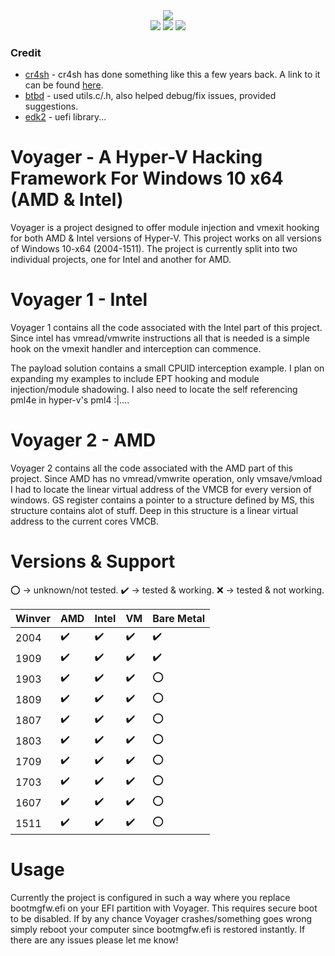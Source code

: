 <div align="center">
    <div>
        <img src="https://githacks.org/xerox/voyager/-/raw/bc07837aae126ed06130f7524e3f8464d2b3ca13/img/unknown.png"/>
    </div>
    <img src="https://githacks.org/xerox/voyager/-/raw/master/img/amd_badge.svg"/>
    <img src="https://githacks.org/xerox/voyager/-/raw/master/img/Intel-supported-green.svg"/>
    <img src="https://githacks.org/xerox/voyager/-/raw/master/img/2004--1511-supported-green.svg"/>
</div>

### Credit

* [cr4sh](https://blog.cr4.sh/) - cr4sh has done something like this a few years back. A link to it can be found [here](https://github.com/Cr4sh/s6_pcie_microblaze/tree/master/python/payloads/DmaBackdoorHv).
* [btbd](https://github.com/btbd) - used utils.c/.h, also helped debug/fix issues, provided suggestions.
* [edk2](https://github.com/tianocore/edk2) - uefi library...

# Voyager - A Hyper-V Hacking Framework For Windows 10 x64 (AMD & Intel)

Voyager is a project designed to offer module injection and vmexit hooking for both AMD & Intel versions of Hyper-V. This project works on all versions of Windows 10-x64 (2004-1511).
The project is currently split into two individual projects, one for Intel and another for AMD. 

# Voyager 1 - Intel

Voyager 1 contains all the code associated with the Intel part of this project. Since intel has vmread/vmwrite instructions all that is needed is a simple hook on the vmexit handler
and interception can commence.

The payload solution contains a small CPUID interception example. I plan on expanding my examples to include EPT hooking and module injection/module shadowing. I also
need to locate the self referencing pml4e in hyper-v's pml4 :|....

# Voyager 2 - AMD

Voyager 2 contains all the code associated with the AMD part of this project. Since AMD has no vmread/vmwrite operation, only vmsave/vmload I had to locate
the linear virtual address of the VMCB for every version of windows. GS register contains a pointer to a structure defined by MS, this structure contains alot of stuff.
Deep in this structure is a linear virtual address to the current cores VMCB.

# Versions & Support

:o: -> unknown/not tested.
:heavy_check_mark: -> tested & working.
:x: -> tested & not working.

| Winver | AMD     | Intel | VM | Bare Metal |
|--------|---------|-------|----|-------|
| 2004   | :heavy_check_mark: | :heavy_check_mark:      | :heavy_check_mark:   | :heavy_check_mark:      |
| 1909   | :heavy_check_mark:        | :heavy_check_mark:      | :heavy_check_mark:   | :heavy_check_mark:      |
| 1903   | :heavy_check_mark:        | :heavy_check_mark:      | :heavy_check_mark:   | :o:      |
| 1809   | :heavy_check_mark:        | :heavy_check_mark:      | :heavy_check_mark:   | :o:      |
| 1807   | :heavy_check_mark:        |  :heavy_check_mark:     | :heavy_check_mark:   | :o:      |
| 1803   | :heavy_check_mark:        | :heavy_check_mark:      | :heavy_check_mark:   | :o:      |
| 1709   | :heavy_check_mark:       | :heavy_check_mark:      | :heavy_check_mark:   |  :o:     |
| 1703   | :heavy_check_mark:        | :heavy_check_mark:      | :heavy_check_mark:   | :o:      |
| 1607   | :heavy_check_mark:        | :heavy_check_mark:      | :heavy_check_mark:   | :o:      |
| 1511   | :heavy_check_mark:        | :heavy_check_mark:      | :heavy_check_mark:   | :o:      |


# Usage

Currently the project is configured in such a way where you replace bootmgfw.efi on your EFI partition with Voyager. This requires secure boot to be disabled. If by any chance 
Voyager crashes/something goes wrong simply reboot your computer since bootmgfw.efi is restored instantly. If there are any issues please let me know!